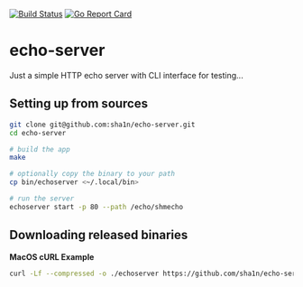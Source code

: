 [![Build Status](https://travis-ci.org/sha1n/echo-server.svg?branch=master)](https://travis-ci.org/sha1n/echo-server) [![Go Report Card](https://goreportcard.com/badge/sha1n/echo-server)](https://goreportcard.com/report/sha1n/echo-server)

# echo-server
Just a simple HTTP echo server with CLI interface for testing...


## Setting up from sources
```bash
git clone git@github.com:sha1n/echo-server.git
cd echo-server

# build the app
make

# optionally copy the binary to your path
cp bin/echoserver <~/.local/bin>

# run the server
echoserver start -p 80 --path /echo/shmecho
```

## Downloading released binaries

**MacOS cURL Example**
```bash
curl -Lf --compressed -o ./echoserver https://github.com/sha1n/echo-server/releases/download/v0.1/echo-server-darwin-amd64
```
